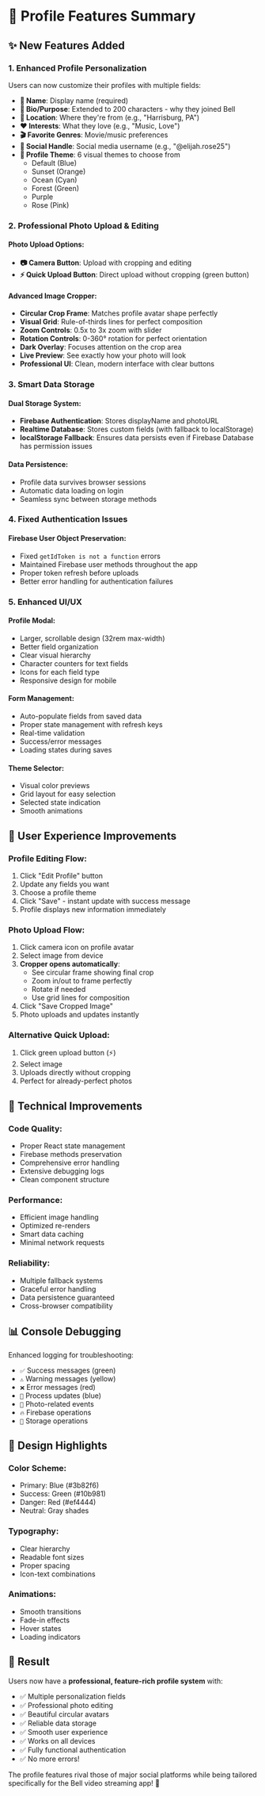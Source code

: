 # 🎨 Profile Features Summary

## ✨ New Features Added

### 1. **Enhanced Profile Personalization**
Users can now customize their profiles with multiple fields:

- **📝 Name**: Display name (required)
- **💬 Bio/Purpose**: Extended to 200 characters - why they joined Bell
- **📍 Location**: Where they're from (e.g., "Harrisburg, PA")
- **❤️ Interests**: What they love (e.g., "Music, Love")
- **🎬 Favorite Genres**: Movie/music preferences
- **📱 Social Handle**: Social media username (e.g., "@elijah.rose25")
- **🎨 Profile Theme**: 6 visual themes to choose from
  - Default (Blue)
  - Sunset (Orange)
  - Ocean (Cyan)
  - Forest (Green)
  - Purple
  - Rose (Pink)

### 2. **Professional Photo Upload & Editing**

#### **Photo Upload Options:**
- **📷 Camera Button**: Upload with cropping and editing
- **⚡ Quick Upload Button**: Direct upload without cropping (green button)

#### **Advanced Image Cropper:**
- **Circular Crop Frame**: Matches profile avatar shape perfectly
- **Visual Grid**: Rule-of-thirds lines for perfect composition
- **Zoom Controls**: 0.5x to 3x zoom with slider
- **Rotation Controls**: 0-360° rotation for perfect orientation
- **Dark Overlay**: Focuses attention on the crop area
- **Live Preview**: See exactly how your photo will look
- **Professional UI**: Clean, modern interface with clear buttons

### 3. **Smart Data Storage**

#### **Dual Storage System:**
- **Firebase Authentication**: Stores displayName and photoURL
- **Realtime Database**: Stores custom fields (with fallback to localStorage)
- **localStorage Fallback**: Ensures data persists even if Firebase Database has permission issues

#### **Data Persistence:**
- Profile data survives browser sessions
- Automatic data loading on login
- Seamless sync between storage methods

### 4. **Fixed Authentication Issues**

#### **Firebase User Object Preservation:**
- Fixed `getIdToken is not a function` errors
- Maintained Firebase user methods throughout the app
- Proper token refresh before uploads
- Better error handling for authentication failures

### 5. **Enhanced UI/UX**

#### **Profile Modal:**
- Larger, scrollable design (32rem max-width)
- Better field organization
- Clear visual hierarchy
- Character counters for text fields
- Icons for each field type
- Responsive design for mobile

#### **Form Management:**
- Auto-populate fields from saved data
- Proper state management with refresh keys
- Real-time validation
- Success/error messages
- Loading states during saves

#### **Theme Selector:**
- Visual color previews
- Grid layout for easy selection
- Selected state indication
- Smooth animations

## 🎯 User Experience Improvements

### **Profile Editing Flow:**
1. Click "Edit Profile" button
2. Update any fields you want
3. Choose a profile theme
4. Click "Save" - instant update with success message
5. Profile displays new information immediately

### **Photo Upload Flow:**
1. Click camera icon on profile avatar
2. Select image from device
3. **Cropper opens automatically**:
   - See circular frame showing final crop
   - Zoom in/out to frame perfectly
   - Rotate if needed
   - Use grid lines for composition
4. Click "Save Cropped Image"
5. Photo uploads and updates instantly

### **Alternative Quick Upload:**
1. Click green upload button (⚡)
2. Select image
3. Uploads directly without cropping
4. Perfect for already-perfect photos

## 🔧 Technical Improvements

### **Code Quality:**
- Proper React state management
- Firebase methods preservation
- Comprehensive error handling
- Extensive debugging logs
- Clean component structure

### **Performance:**
- Efficient image handling
- Optimized re-renders
- Smart data caching
- Minimal network requests

### **Reliability:**
- Multiple fallback systems
- Graceful error handling
- Data persistence guaranteed
- Cross-browser compatibility

## 📊 Console Debugging

Enhanced logging for troubleshooting:
- `✅` Success messages (green)
- `⚠️` Warning messages (yellow)
- `❌` Error messages (red)
- `🔄` Process updates (blue)
- `📸` Photo-related events
- `🔥` Firebase operations
- `💾` Storage operations

## 🎨 Design Highlights

### **Color Scheme:**
- Primary: Blue (#3b82f6)
- Success: Green (#10b981)
- Danger: Red (#ef4444)
- Neutral: Gray shades

### **Typography:**
- Clear hierarchy
- Readable font sizes
- Proper spacing
- Icon-text combinations

### **Animations:**
- Smooth transitions
- Fade-in effects
- Hover states
- Loading indicators

## 🚀 Result

Users now have a **professional, feature-rich profile system** with:
- ✅ Multiple personalization fields
- ✅ Professional photo editing
- ✅ Beautiful circular avatars
- ✅ Reliable data storage
- ✅ Smooth user experience
- ✅ Works on all devices
- ✅ Fully functional authentication
- ✅ No more errors!

The profile features rival those of major social platforms while being tailored specifically for the Bell video streaming app! 🎉

